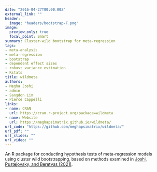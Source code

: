 ```yaml
---
date: "2016-04-27T00:00:00Z"
external_link: ""
header:
  image: "headers/bootstrap-F.png"
image: 
  preview_only: true
  focal_point: Smart
summary: Cluster-wild bootstrap for meta-regression
tags:
- meta-analysis
- meta-regression
- bootstrap
- dependent effect sizes
- robust variance estimation
- Rstats
title: wildmeta
authors:
- Megha Joshi
- admin
- Sangdon Lim
- Pierce Cappelli
links:
- name: CRAN
  url: https://cran.r-project.org/package=wildmeta
- name: Website
  url: https://meghapsimatrix.github.io/wildmeta/
url_code: "https://github.com/meghapsimatrix/wildmeta/"
url_pdf: ""
url_slides: ""
url_video: ""
---
```


An R package for conducting hypothesis tests of meta-regression models using cluster wild bootstrapping, based on methods examined in [Joshi, Pustejovsky, and Beretvas (2021)](/publication/cluster-wild-bootstrap-for-meta-analysis/).
